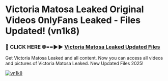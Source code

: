 # Victoria Matosa Leaked Original Videos 0nlyFans Leaked - Files Updated! (vn1k8)

<h3>🔴 CLICK HERE 🌐==►► <a href="https://tinyurl.com/2wckxsce" rel="nofollow">Victoria Matosa Leaked Updated Files</a></h3>

Get Victoria Matosa Leaked and all content. Now you can access all videos and pictures of Victoria Matosa Leaked. New Updated Files 2025!

[![vn1k8](https://i.imgur.com/AFduVYN.gif)](https://tinyurl.com/2wckxsce)

